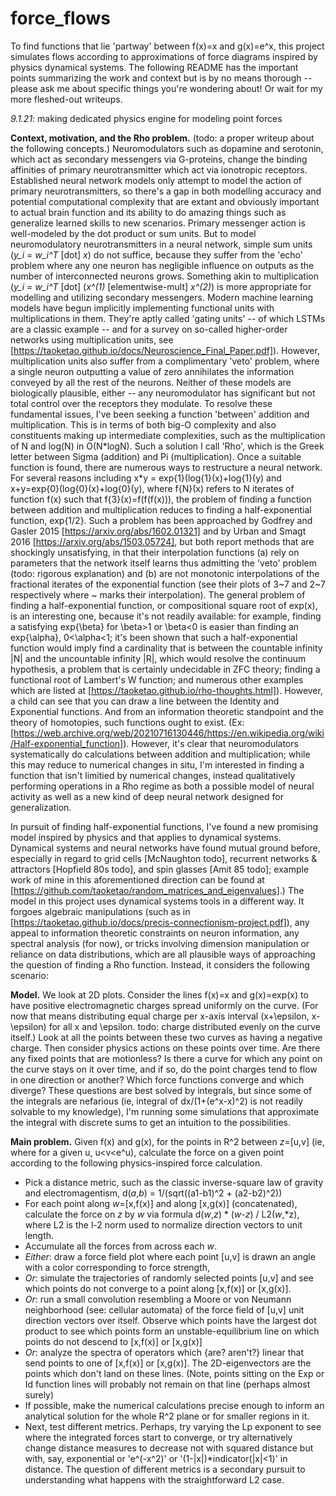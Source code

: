 # force_flows
To find functions that lie 'partway' between f(x)=x and g(x)=e^x, this project simulates flows according to approximations of force diagrams inspired by physics dynamical systems. The following README has the important points summarizing the work and context but is by no means thorough -- please ask me about specific things you're wondering about! Or wait for my more fleshed-out writeups.

*9.1.21*: making dedicated physics engine for modeling point forces

**Context, motivation, and the Rho problem.** (todo: a proper writeup about the following concepts.) Neuromodulators such as dopamine and serotonin, which act as secondary messengers via G-proteins, change the binding affinities of primary neurotransmitter which act via ionotropic receptors. Established neural network models only attempt to model the action of primary neurotransmitters, so there's a gap in both modelling accuracy and potential computational complexity that are extant and obviously important to actual brain function and its ability to do amazing things such as generalize learned skills to new scenarios. Primary messenger action is well-modeled by the dot product or sum units. But to model neuromodulatory neurotransmitters in a neural network, simple sum units (*y_i* = *w_i^T* [dot] *x*) do not suffice, because they suffer from the 'echo' problem where any one neuron has negligible influence on outputs as the number of interconnected neurons grows. Something akin to multiplication (*y_i* = *w_i^T* \[dot\] (*x^(1)* [elementwise-mult] *x^(2)*) is more appropriate for modelling and utilizing secondary messengers. Modern machine learning models have begun implicitly implementing functional units with multiplications in them. They're aptly called 'gating units' -- of which LSTMs are a classic example -- and for a survey on so-called higher-order networks using multiplication units, see [https://taoketao.github.io/docs/Neuroscience_Final_Paper.pdf]). However, multiplication units also suffer from a complimentary 'veto' problem, where a single neuron outputting a value of zero annihilates the information conveyed by all the rest of the neurons. Neither of these models are biologically plausible, either -- any neuromodulator has significant but not total control over the receptors they modulate. To resolve these fundamental issues, I've been seeking a function 'between' addition and multiplication. This is in terms of both big-O complexity and also constituents making up intermediate complexities, such as the multiplication of N and log(N) in O(N\*logN). Such a solution I call 'Rho', which is the Greek letter between Sigma (addition) and Pi (multiplication). Once a suitable function is found, there are numerous ways to restructure a neural network. For several reasons including x\*y = exp{1}(log{1}(x)+log{1}(y) and x+y=exp{0}(log{0}(x)+log{0}(y), where f{N}(x) refers to N iterates of function f(x) such that f{3}(x)=f(f(f(x))), the problem of finding a function between addition and multiplication reduces to finding a half-exponential function, exp{1/2}. Such a problem has been approached by Godfrey and Gasler 2015 [https://arxiv.org/abs/1602.01321] and by Urban and Smagt 2016 [https://arxiv.org/abs/1503.05724], but both report methods that are shockingly unsatisfying, in that their interpolation functions (a) rely on parameters that the network itself learns thus admitting the 'veto' problem (todo: rigorous explanation) and (b) are not monotonic interpolations of the fractional iterates of the exponential function (see their plots of 3\~7 and 2\~7 respectively where \~ marks their interpolation). The general problem of finding a half-exponential function, or compositional square root of exp(x), is an interesting one, because it's not readily available: for example, finding a satisfying exp{\beta} for \beta>1 or \beta<0 is easier than finding an exp{\alpha}, 0<\alpha<1; it's been shown that such a half-exponential function would imply find a cardinality that is between the countable infinity |N| and the uncountable infinity |R|, which would resolve the continuum hypothesis, a problem that is certainly undecidable in ZFC theory; finding a functional root of Lambert's W function; and numerous other examples which are listed at [https://taoketao.github.io/rho-thoughts.html]). However, a child can see that you can draw a line between the Identity and Exponential functions. And from an information theoretic standpoint and the theory of homotopies, such functions ought to exist. (Ex: [https://web.archive.org/web/20210716130446/https://en.wikipedia.org/wiki/Half-exponential_function]). However, it's clear that neuromodulators systematically do calculations between addition and multiplication; while this may reduce to numerical changes in situ, I'm interested in finding a function that isn't limitied by numerical changes, instead qualitatively performing operations in a Rho regime as both a possible model of neural activity as well as a new kind of deep neural network designed for generalization.

In pursuit of finding half-exponential functions, I've found a new promising model inspired by physics and that applies to dynamical systems. Dynamical systems and neural networks have found mutual ground before, especially in regard to grid cells [McNaughton todo], recurrent networks & attractors [Hopfield 80s todo], and spin glasses [Amit 85 todo]; example work of mine in this aforementioned direction can be found at [https://github.com/taoketao/random_matrices_and_eigenvalues].) The model in this project uses dynamical systems tools in a different way. It forgoes algebraic manipulations (such as in [https://taoketao.github.io/docs/precis-connectionism-project.pdf]), any appeal to information theoretic constraints on neuron information, any spectral analysis (for now), or tricks involving dimension manipulation or reliance on data distributions, which are all plausible ways of approaching the question of finding a Rho function. Instead, it considers the following scenario:

**Model.** We look at 2D plots. Consider the lines f(x)=x and g(x)=exp(x) to have positive electromagnetic charges spread uniformly on the curve. (For now that means distributing equal charge per x-axis interval (x+\epsilon, x-\epsilon) for all x and \epsilon. todo: charge distributed evenly on the curve itself.) Look at all the points between these two curves as having a negative charge. Then consider physics actions on these points over time. Are there any fixed points that are motionless? Is there a curve for which any point on the curve stays on it over time, and if so, do the point charges tend to flow in one direction or another? Which force functions converge and which diverge? These questions are best solved by integrals, but since some of the integrals are nefarious (ie, integral of dx/(1+(e^x-x)^2) is not readily solvable to my knowledge), I'm running some simulations that approximate the integral with discrete sums to get an intuition to the possibilities. 

**Main problem.** Given f(x) and g(x), for the points in R^2 between *z*=\[u,v\] (ie, where for a given u, u\<v\<e^u), calculate the force on a given point according to the following physics-inspired force calculation.
- Pick a distance metric, such as the classic inverse-square law of gravity and electromagentism, d(*a*,*b*) = 1/(sqrt((a1-b1)^2 + (a2-b2)^2))
- For each point along *w*=\[x,f(x)\] and along \[x,g(x)\] (concatenated), calculate the force on *z* by *w* via formula d(*w*,*z*) * (*w*-*z*) / L2(*w*,*z), where L2 is the l-2 norm used to normalize direction vectors to unit length.
- Accumulate all the forces from across each *w*.
- *Either*: draw a force field plot where each point \[u,v\] is drawn an angle with a color corresponding to force strength,
- *Or*: simulate the trajectories of randomly selected points \[u,v\] and see which points do not converge to a point along \[x,f(x)\] or \[x,g(x)\].
- *Or*: run a small convolution resembling a Moore or von Neumann neighborhood (see: cellular automata) of the force field of \[u,v\] unit direction vectors over itself. Observe which points have the largest dot product to see which points form an unstable-equilibrium line on which points do not descend to \[x,f(x)\] or \[x,g(x)\]
- *Or*: analyze the spectra of operators which {are? aren't?} linear that send points to one of \[x,f(x)\] or \[x,g(x)\]. The 2D-eigenvectors are the points which don't land on these lines. (Note, points sitting on the Exp or Id function lines will probably not remain on that line (perhaps almost surely) 
- If possible, make the numerical calculations precise enough to inform an analytical solution for the whole R^2 plane or for smaller regions in it.
- Next, test different metrics. Perhaps, try varying the Lp exponent to see where the integrated forces start to converge, or try alternatively change distance measures to decrease not with squared distance but with, say, exponential or 'e^(-x^2)' or '(1-|x|)*indicator(|x|<1)' in distance. The question of different metrics is a secondary pursuit to understanding what happens with the straightforward L2 case.
